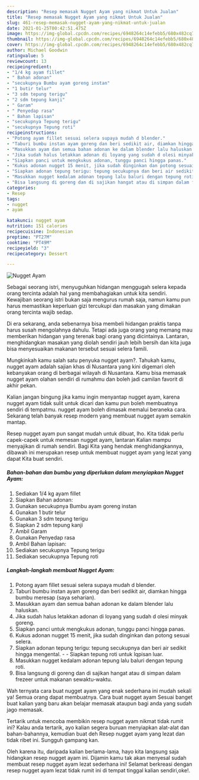 ```yaml
---
description: "Resep memasak Nugget Ayam yang nikmat Untuk Jualan"
title: "Resep memasak Nugget Ayam yang nikmat Untuk Jualan"
slug: 461-resep-memasak-nugget-ayam-yang-nikmat-untuk-jualan
date: 2021-01-25T00:42:51.475Z
image: https://img-global.cpcdn.com/recipes/6948264c14efebb5/680x482cq70/nugget-ayam-foto-resep-utama.jpg
thumbnail: https://img-global.cpcdn.com/recipes/6948264c14efebb5/680x482cq70/nugget-ayam-foto-resep-utama.jpg
cover: https://img-global.cpcdn.com/recipes/6948264c14efebb5/680x482cq70/nugget-ayam-foto-resep-utama.jpg
author: Michael Goodwin
ratingvalue: 5
reviewcount: 13
recipeingredient:
- "1/4 kg ayam fillet"
- " Bahan adonan"
- "secukupnya Bumbu ayam goreng instan"
- "1 butir telur"
- "3 sdm tepung terigu"
- "2 sdm tepung kanji"
- " Garam"
- " Penyedap rasa"
- " Bahan lapisan"
- "secukupnya Tepung terigu"
- "secukupnya Tepung roti"
recipeinstructions:
- "Potong ayam fillet sesuai selera supaya mudah d blender."
- "Taburi bumbu instan ayam goreng dan beri sedikit air, diamkan hingga bumbu meresap (saya seharian)."
- "Masukkan ayam dan semua bahan adonan ke dalam blender lalu haluskan."
- "Jika sudah halus letakkan adonan di loyang yang sudah d olesi minyak goreng."
- "Siapkan panci untuk mengkukus adonan, tunggu panci hingga panas."
- "Kukus adonan nugget 15 menit, jika sudah dinginkan dan potong sesuai selera."
- "Siapkan adonan tepung terigu: tepung secukupnya dan beri air sedikit hingga mengental.  Siapkan tepung roti untuk lqpisan luar."
- "Masukkan nugget kedalam adonan tepung lalu baluri dengan tepung roti."
- "Bisa langsung di goreng dan di sajikan hangat atau di simpan dalam frezeer untuk makanan sewaktu-waktu."
categories:
- Resep
tags:
- nugget
- ayam

katakunci: nugget ayam 
nutrition: 151 calories
recipecuisine: Indonesian
preptime: "PT27M"
cooktime: "PT49M"
recipeyield: "3"
recipecategory: Dessert

---
```



![Nugget Ayam](https://img-global.cpcdn.com/recipes/6948264c14efebb5/680x482cq70/nugget-ayam-foto-resep-utama.jpg)

Sebagai seorang istri, menyuguhkan hidangan menggugah selera kepada orang tercinta adalah hal yang membahagiakan untuk kita sendiri. Kewajiban seorang istri bukan saja mengurus rumah saja, namun kamu pun harus memastikan keperluan gizi tercukupi dan masakan yang dimakan orang tercinta wajib sedap.

Di era  sekarang, anda sebenarnya bisa membeli hidangan praktis tanpa harus susah mengolahnya dahulu. Tetapi ada juga orang yang memang mau memberikan hidangan yang terenak bagi orang yang dicintainya. Lantaran, menghidangkan masakan yang diolah sendiri jauh lebih bersih dan kita juga bisa menyesuaikan makanan tersebut sesuai selera famili. 



Mungkinkah kamu salah satu penyuka nugget ayam?. Tahukah kamu, nugget ayam adalah sajian khas di Nusantara yang kini digemari oleh kebanyakan orang di berbagai wilayah di Nusantara. Kamu bisa memasak nugget ayam olahan sendiri di rumahmu dan boleh jadi camilan favorit di akhir pekan.

Kalian jangan bingung jika kamu ingin menyantap nugget ayam, karena nugget ayam tidak sulit untuk dicari dan kamu pun boleh membuatnya sendiri di tempatmu. nugget ayam boleh dimasak memalui beraneka cara. Sekarang telah banyak resep modern yang membuat nugget ayam semakin mantap.

Resep nugget ayam pun sangat mudah untuk dibuat, lho. Kita tidak perlu capek-capek untuk memesan nugget ayam, lantaran Kalian mampu menyajikan di rumah sendiri. Bagi Kita yang hendak menghidangkannya, dibawah ini merupakan resep untuk membuat nugget ayam yang lezat yang dapat Kita buat sendiri.

<!--inarticleads1-->

##### Bahan-bahan dan bumbu yang diperlukan dalam menyiapkan Nugget Ayam:

1. Sediakan 1/4 kg ayam fillet
1. Siapkan  Bahan adonan:
1. Gunakan secukupnya Bumbu ayam goreng instan
1. Gunakan 1 butir telur
1. Gunakan 3 sdm tepung terigu
1. Siapkan 2 sdm tepung kanji
1. Ambil  Garam
1. Gunakan  Penyedap rasa
1. Ambil  Bahan lapisan:
1. Sediakan secukupnya Tepung terigu
1. Sediakan secukupnya Tepung roti




<!--inarticleads2-->

##### Langkah-langkah membuat Nugget Ayam:

1. Potong ayam fillet sesuai selera supaya mudah d blender.
1. Taburi bumbu instan ayam goreng dan beri sedikit air, diamkan hingga bumbu meresap (saya seharian).
1. Masukkan ayam dan semua bahan adonan ke dalam blender lalu haluskan.
1. Jika sudah halus letakkan adonan di loyang yang sudah d olesi minyak goreng.
1. Siapkan panci untuk mengkukus adonan, tunggu panci hingga panas.
1. Kukus adonan nugget 15 menit, jika sudah dinginkan dan potong sesuai selera.
1. Siapkan adonan tepung terigu: tepung secukupnya dan beri air sedikit hingga mengental. -  - Siapkan tepung roti untuk lqpisan luar.
1. Masukkan nugget kedalam adonan tepung lalu baluri dengan tepung roti.
1. Bisa langsung di goreng dan di sajikan hangat atau di simpan dalam frezeer untuk makanan sewaktu-waktu.




Wah ternyata cara buat nugget ayam yang enak sederhana ini mudah sekali ya! Semua orang dapat membuatnya. Cara buat nugget ayam Sesuai banget buat kalian yang baru akan belajar memasak ataupun bagi anda yang sudah jago memasak.

Tertarik untuk mencoba membikin resep nugget ayam nikmat tidak rumit ini? Kalau anda tertarik, ayo kalian segera buruan menyiapkan alat-alat dan bahan-bahannya, kemudian buat deh Resep nugget ayam yang lezat dan tidak ribet ini. Sungguh gampang kan. 

Oleh karena itu, daripada kalian berlama-lama, hayo kita langsung saja hidangkan resep nugget ayam ini. Dijamin kamu tak akan menyesal sudah membuat resep nugget ayam lezat sederhana ini! Selamat berkreasi dengan resep nugget ayam lezat tidak rumit ini di tempat tinggal kalian sendiri,oke!.

